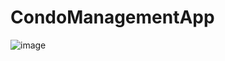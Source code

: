 # CondoManagementApp
![image](https://user-images.githubusercontent.com/6848607/110675478-e26e5780-820d-11eb-9fbf-4bd711066690.png)
